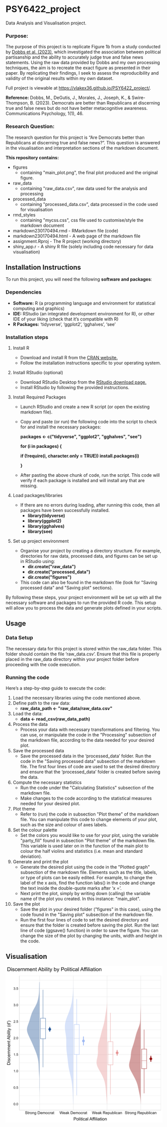 # PSY6422_project
Data Analysis and Visualisation project.

### Purpose:

The purpose of this project is to replicate Figure 1b from a study conducted by [Dobbs et al. (2023)](https://www.nature.com/articles/s44271-023-00040-x), which investigated the association between political partisanship and the ability to accurately judge true and false news statements. Using the raw data provided by Dobbs and my own processing techniques, the aim is to recreate the exact figure as presented in their paper. By replicating their findings, I seek to assess the reproducibility and validity of the original results within my own dataset.

Full project is viewable at https://vlakex36.github.io/PSY6422_project/. 

**Reference:** Dobbs, M., DeGutis, J., Morales, J., Joseph, K., & Swire-Thompson, B. (2023). Democrats are better than Republicans at discerning true and false news but do not have better metacognitive awareness. Communications Psychology, 1(1), 46.

### Research Question:

The research question for this project is “Are Democrats better than Republicans at discerning true and false news?”. This question is answered in the visualisation and interpretation sections of the markdown document.

**This repository contains:**
+ figures
  + containing "main_plot.png", the final plot produced and the original figure.
+ raw_data
  + containing "raw_data.csv", raw data used for the analysis and processing
+ processed_data
  +  containing "processed_data.csv", data processed in the code used for visualisation
+ rmd_styles
  + containing "mycss.css", css file used to customise/style the markdown document
+ markdown230170494.rmd - RMarkdown file (code)
+ markdown230170494.html - A web page of the markdown file
+ assignment.Rproj - The R project (working directory)
+ shiny_app.r - A shiny R file (solely including code necessary for data visualisation)

## Installation Instructions
To run this project, you will need the following **software and packages**:

### Dependencies

+ **Software:** R (a programming language and environment for statistical computing and graphics)
+ **IDE:** RStudio (an integrated development environment for R), or other IDE of your liking (check that it’s compatible with R)
+ **R Packages:** ‘tidyverse’, ‘ggplot2’, ‘gghalves’, ‘see’

### Installation steps

1. Install R
   + Download and install R from the [CRAN website.](https://cran.r-project.org/)
   + Follow the installation instructions specific to your operating system.
2. Install RStudio (optional)
   + Download RStudio Desktop from the [RStudio download page.](https://posit.co/products/open-source/rstudio/)
   + Install RStudio by following the provided instructions.
3. Install Required Packages
   + Launch RStudio and create a new R script (or open the existing markdown file).
   + Copy and paste (or run) the following code into the script to check for and install the necessary packages:
     
     **packages <- c("tidyverse", "ggplot2", "gghalves", "see")**
     
     **for (i in packages) {**
     
       **if (!require(i, character.only = TRUE)) install.packages(i)**
     
     **}**
    + After pasting the above chunk of code, run the script. This code will verify if each package is installed and will install any that are missing.
4. Load packages/libraries
   + If there are no errors during loading, after running this code, then all packages have been successfully installed.
     + **library(tidyverse)**
     + **library(ggplot2)**
     + **library(gghalves)**
     + **library(see)**
       
5. Set up project environment
   + Organise your project by creating a directory structure. For example, directories for raw data, processed data, and figures can be set up in RStudio using:
     + **dir.create("raw_data")**
     + **dir.create("processed_data")**
     + **dir.create("figures")**     
   + This code can also be found in the markdown file (look for "Saving processed data" and "Saving plot" sections).
  
By following these steps, your project environment will be set up with all the necessary software and packages to run the provided R code. This setup will allow you to process the data and generate plots defined in your scripts.

## Usage
### Data Setup

The necessary data for this project is stored within the raw_data folder. This folder should contain the file ‘raw_data.csv’. Ensure that this file is properly placed in the raw_data directory within your project folder before proceeding with the code execution.

### Running the code

Here’s a step-by-step guide to execute the code:
1. Load the necessary libraries using the code mentioned above.
2. Define path to the raw data:
   + **raw_data_path <- "raw_data/raw_data.csv"**
3. Load the data:
   + **data <- read_csv(raw_data_path)**
4. Process the data
   + Process your data with necessary transformations and filtering. You can use, or manipulate the code in the "Processing" subsection of the markdown file, according to the data needed for your desired plot.
5. Save the processed data
   + Save the processed data in the ‘processed_data’ folder. Run the code in the "Saving processed data" subsection of the markdown file. The first four lines of code are used to set the desired directory and ensure that the ‘processed_data’ folder is created before saving the data.
6. Compute the necessary statistics
   + Run the code under the "Calculating Statistics" subsection of the markdown file.
   + Make changes to the code according to the statistical measures needed for your desired plot.
7. Plot theme
   + Refer to (run) the code in subsection "Plot theme" of the markdown file. You can manipulate this code to change elements of your plot, such as the size and colour of axes labels.
8. Set the colour palette
   + Set the colors you would like to use for your plot, using the variable "party_fill" found in subsection "Plot theme" of the markdown file. This variable is used later on in the function of the main plot to colour the half violins and statistics (i.e. mean and standard deviation).
9. Generate and print the plot
   + Generate the desired plot using the code in the "Plotted graph" subsection of the markdown file. Elements such as the title, labels, or type of plots can be easily edited. For example, to change the label of the x axis, find the function labs() in the code and change the text inside the double-quote marks after ‘x =’.
   + Next print the plot, simply by writing down (calling) the variable name of the plot you created. In this instance: "main_plot".
10. Save the plot
    + Save the plot in your desired folder ("figures" in this case), using the code found in the "Saving plot" subsection of the markdown file.
    +  Run the first four lines of code to set the desired directory and ensure that the folder is created before saving the plot. Run the last line of code (ggsave() function) in order to save the figure. You can change the size of the plot by changing the units, width and height in the code.

## Visualisation

![Main plot](https://github.com/vlakex36/PSY6422_project/blob/main/figures/main_plot.png?raw=true)



